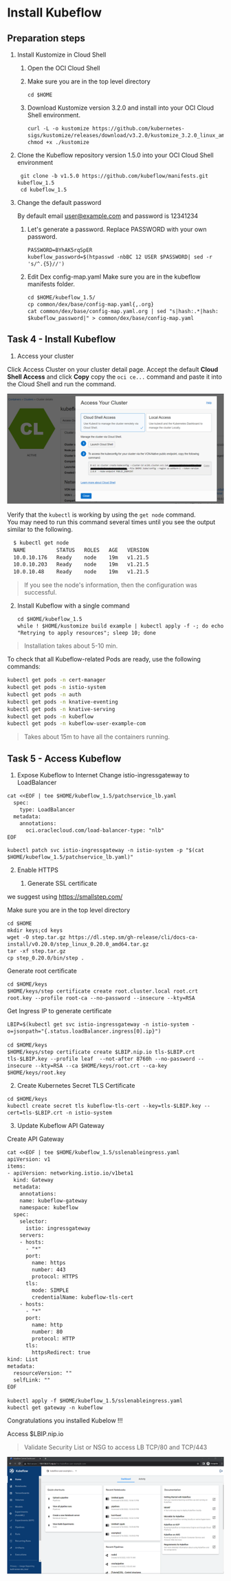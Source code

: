 # Install Kubeflow

## Preparation steps

1. Install Kustomize in Cloud Shell

     1. Open the OCI Cloud Shell
     2. Make sure you are in the top level directory

            cd $HOME

     1. Download Kustomize version 3.2.0 and install into your OCI Cloud Shell environment.

            curl -L -o kustomize https://github.com/kubernetes-sigs/kustomize/releases/download/v3.2.0/kustomize_3.2.0_linux_amd64
            chmod +x ./kustomize

2. Clone the Kubeflow repository version 1.5.0 into your OCI Cloud Shell environment

        git clone -b v1.5.0 https://github.com/kubeflow/manifests.git kubeflow_1.5
        cd kubeflow_1.5

3. Change the default password

    By default email user@example.com and password is 12341234

    1. Let's generate a password. Replace PASSWORD with your own password.

           PASSWORD=BYhAK5rqSpER
           kubeflow_password=$(htpasswd -nbBC 12 USER $PASSWORD| sed -r 's/^.{5}//')

    2. Edit Dex config-map.yaml
   Make sure you are in the kubeflow manifests folder.

           cd $HOME/kubeflow_1.5/
           cp common/dex/base/config-map.yaml{,.org}
           cat common/dex/base/config-map.yaml.org | sed "s|hash:.*|hash: $kubeflow_password|" > common/dex/base/config-map.yaml

## Task 4 - Install Kubeflow

1. Access your cluster

  Click Access Cluster on your cluster detail page.
  Accept the default **Cloud Shell Access** and click **Copy** copy the `oci ce...` command and paste it into the Cloud Shell and run the command.

  ![cluster1](images/AccessCluster.png)

  Verify that the `kubectl` is working by using the `get node` command. <br>
  You may need to run this command several times until you see the output similar to the following.

  ```bash
    $ kubectl get node
    NAME          STATUS   ROLES   AGE   VERSION
    10.0.10.176   Ready    node    19m   v1.21.5
    10.0.10.203   Ready    node    19m   v1.21.5
    10.0.10.48    Ready    node    19m   v1.21.5
  ```

  > If you see the node's information, then the configuration was successful.

2. Install Kubeflow with a single command

       cd $HOME/kubeflow_1.5 
       while ! $HOME/kustomize build example | kubectl apply -f -; do echo "Retrying to apply resources"; sleep 10; done

> Installation takes about 5-10 min.

To check that all Kubeflow-related Pods are ready, use the following commands:

  ```bash
kubectl get pods -n cert-manager
kubectl get pods -n istio-system
kubectl get pods -n auth
kubectl get pods -n knative-eventing
kubectl get pods -n knative-serving
kubectl get pods -n kubeflow
kubectl get pods -n kubeflow-user-example-com
 ```

>Takes about 15m to have all the containers running.

## Task 5 - Access Kubeflow

1. Expose Kubeflow to Internet
Change istio-ingressgateway to LoadBalancer

```
cat <<EOF | tee $HOME/kubeflow_1.5/patchservice_lb.yaml
  spec:
    type: LoadBalancer
  metadata:
    annotations:
      oci.oraclecloud.com/load-balancer-type: "nlb"
EOF
```
    kubectl patch svc istio-ingressgateway -n istio-system -p "$(cat $HOME/kubeflow_1.5/patchservice_lb.yaml)"

2. Enable HTTPS

   1. Generate SSL certificate

  we suggest using https://smallstep.com/

  Make sure you are in the top level directory

    cd $HOME          
    mkdir keys;cd keys
    wget -O step.tar.gz https://dl.step.sm/gh-release/cli/docs-ca-install/v0.20.0/step_linux_0.20.0_amd64.tar.gz
    tar -xf step.tar.gz
    cp step_0.20.0/bin/step .

  Generate root certificate

    cd $HOME/keys
    $HOME/keys/step certificate create root.cluster.local root.crt root.key --profile root-ca --no-password --insecure --kty=RSA

  Get Ingress IP to generate certificate

    LBIP=$(kubectl get svc istio-ingressgateway -n istio-system -o=jsonpath="{.status.loadBalancer.ingress[0].ip}")

    cd $HOME/keys
    $HOME/keys/step certificate create $LBIP.nip.io tls-$LBIP.crt tls-$LBIP.key --profile leaf  --not-after 8760h --no-password --insecure --kty=RSA --ca $HOME/keys/root.crt --ca-key $HOME/keys/root.key

  2. Create Kubernetes Secret TLS Certificate

    cd $HOME/keys
    kubectl create secret tls kubeflow-tls-cert --key=tls-$LBIP.key --cert=tls-$LBIP.crt -n istio-system    

  3. Update Kubeflow API Gateway

  Create API Gateway

    cat <<EOF | tee $HOME/kubeflow_1.5/sslenableingress.yaml
    apiVersion: v1
    items:
    - apiVersion: networking.istio.io/v1beta1
      kind: Gateway
      metadata:
        annotations:
        name: kubeflow-gateway
        namespace: kubeflow
      spec:
        selector:
          istio: ingressgateway
        servers:
        - hosts:
          - "*"
          port:
            name: https
            number: 443
            protocol: HTTPS
          tls:
            mode: SIMPLE
            credentialName: kubeflow-tls-cert
        - hosts:
          - "*"
          port:
            name: http
            number: 80
            protocol: HTTP
          tls:
            httpsRedirect: true
    kind: List
    metadata:
      resourceVersion: ""
      selfLink: ""
    EOF

    kubectl apply -f $HOME/kubeflow_1.5/sslenableingress.yaml
    kubectl get gateway -n kubeflow

Congratulations you installed Kubelow !!!

Access $LBIP.nip.io

> Validate Security List or NSG to access LB TCP/80 and TCP/443

![Access Kubeflow Dashboard](images/AccessKF.png)

